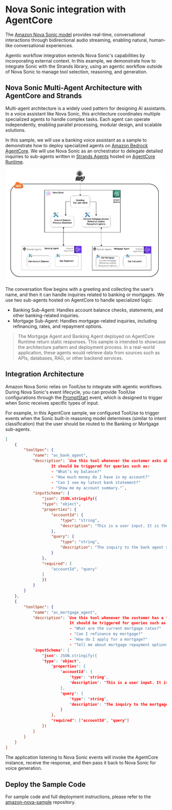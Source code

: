 # Nova Sonic integration with AgentCore 

The [Amazon Nova Sonic model](https://aws.amazon.com/ai/generative-ai/nova/speech/) provides real-time, conversational interactions through bidirectional audio streaming, enabling natural, human-like conversational experiences.

Agentic workflow integration extends Nova Sonic's capabilities by incorporating external context. In this example, we demonstrate how to integrate Sonic with the Strands library, using an agentic workflow outside of Nova Sonic to manage tool selection, reasoning, and generation.

## Nova Sonic Multi-Agent Architecture with AgentCore and Strands

Multi-agent architecture is a widely used pattern for designing AI assistants. In a voice assistant like Nova Sonic, this architecture coordinates multiple specialized agents to handle complex tasks. Each agent can operate independently, enabling parallel processing, modular design, and scalable solutions.

In this sample, we will use a banking voice assistant as a sample to demonstrate how to deploy specialized agents on [Amazon Bedrock AgentCore](https://aws.amazon.com/bedrock/agentcore/). We will use Nova Sonic as an orchestrator to delegate detailed inquiries to sub-agents written in [Strands Agents](https://strandsagents.com/latest/documentation/docs/) hosted on [AgentCore Runtime](https://docs.aws.amazon.com/bedrock-agentcore/latest/devguide/agents-tools-runtime.html).

![Nova Sonic Multi-Agent architecture](./images/nova-sonic-multi-agent-agentcore.png)

The conversation flow begins with a greeting and collecting the user’s name, and then it can handle inquiries related to banking or mortgages. We use two sub-agents hosted on AgentCore to handle specialized logic:
- Banking Sub-Agent: Handles account balance checks, statements, and other banking-related inquiries.
- Mortgage Sub-Agent: Handles mortgage-related inquiries, including refinancing, rates, and repayment options.

> The Mortgage Agent and Banking Agent deployed on AgentCore Runtime return static responses. This sample is intended to showcase the architecture pattern and deployment process. In a real-world application, these agents would retrieve data from sources such as APIs, databases, RAG, or other backend services.

## Integration Architecture
Amazon Nova Sonic relies on ToolUse to integrate with agentic workflows. During Nova Sonic's event lifecycle, you can provide ToolUse configurations through the [PromptStart](https://docs.aws.amazon.com/nova/latest/userguide/input-events.html) event, which is designed to trigger when Sonic receives specific types of input.

For example, in this AgentCore sample, we configured ToolUse to trigger events when the Sonic built-in reasoning model determines (similar to intent classification) that the user should be routed to the Banking or Mortgage sub-agents.

```JSON
[
    {
        "toolSpec": {
            "name": "ac_bank_agent",
            "description": `Use this tool whenever the customer asks about their **bank account balance** or **bank statement**.  
                    It should be triggered for queries such as:  
                    - "What’s my balance?"  
                    - "How much money do I have in my account?"  
                    - "Can I see my latest bank statement?"  
                    - "Show me my account summary."`,
            "inputSchema": {
                "json": JSON.stringify({
                "type": "object",
                "properties": {
                    "accountId": {
                        "type": "string",
                        "description": "This is a user input. It is the bank account Id which is a numeric number."
                    },
                    "query": {
                        "type": "string",
                        "description": "The inquiry to the bank agent such as check account balance, get statement etc."
                    }
                },
                "required": [
                    "accountId", "query"
                ]
                })
            }
        }
    },
    {
        "toolSpec": {
            "name": "ac_mortgage_agent",
            "description": `Use this tool whenever the customer has a **mortgage-related inquiry**.  
                            It should be triggered for queries such as:  
                            - "What are the current mortgage rates?"  
                            - "Can I refinance my mortgage?"  
                            - "How do I apply for a mortgage?"  
                            - "Tell me about mortgage repayment options.`,
            "inputSchema": {
                "json": JSON.stringify({
                "type": "object",
                    "properties": {
                        "accountId": {
                            "type": "string",
                            "description": "This is a user input. It is the bank account Id which is a numeric number."
                        },
                        "query": {
                            "type": "string",
                            "description": "The inquiry to the mortgage agent such as mortgage rates, refinance, bank reference letter, repayment etc."
                        }
                    },
                    "required": ["accountId", "query"]
                })
            }
        }
    }
]
```
The application listening to Nova Sonic events will invoke the AgentCore instance, receive the response, and then pass it back to Nova Sonic for voice generation.

## Deploy the Sample Code
For sample code and full deployment instructions, please refer to the [amazon-nova-sample](https://github.com/aws-samples/amazon-nova-samples/tree/main/speech-to-speech/workshops/agent-core) repository.
